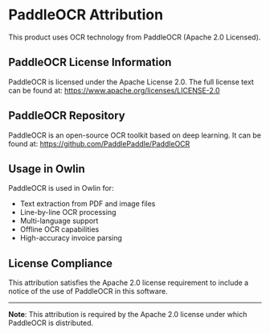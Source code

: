 # PaddleOCR Attribution

This product uses OCR technology from PaddleOCR (Apache 2.0 Licensed).

## PaddleOCR License Information

PaddleOCR is licensed under the Apache License 2.0. The full license text can be found at:
https://www.apache.org/licenses/LICENSE-2.0

## PaddleOCR Repository

PaddleOCR is an open-source OCR toolkit based on deep learning. It can be found at:
https://github.com/PaddlePaddle/PaddleOCR

## Usage in Owlin

PaddleOCR is used in Owlin for:
- Text extraction from PDF and image files
- Line-by-line OCR processing
- Multi-language support
- Offline OCR capabilities
- High-accuracy invoice parsing

## License Compliance

This attribution satisfies the Apache 2.0 license requirement to include a notice of the use of PaddleOCR in this software.

---

**Note**: This attribution is required by the Apache 2.0 license under which PaddleOCR is distributed. 